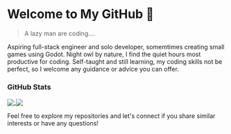 # Welcome to My GitHub 🚀

> A lazy man are coding....

Aspiring full-stack engineer and solo developer, somemtimes creating small games using Godot. Night owl by nature, I find the quiet hours most productive for coding. Self-taught and still learning, my coding skills not be perfect, so I welcome any guidance or advice you can offer.

### GitHub Stats

<a href="https://github.com/lkctrl">
  <img align="center" src="https://github-readme-stats.vercel.app/api?username=lkctrl&show_icons=true" />
</a>
<a href="https://github.com/lkctrl">
  <img align="center" src="https://github-readme-stats.vercel.app/api/top-langs/?username=lkctrl&langs_count=8" />
</a>

Feel free to explore my repositories and let's connect if you share similar interests or have any questions!
